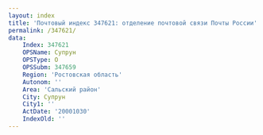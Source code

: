 ```yaml
---
layout: index
title: 'Почтовый индекс 347621: отделение почтовой связи Почты России'
permalink: /347621/
data:
    Index: 347621
    OPSName: Супрун
    OPSType: О
    OPSSubm: 347659
    Region: 'Ростовская область'
    Autonom: ''
    Area: 'Сальский район'
    City: Супрун
    City1: ''
    ActDate: '20001030'
    IndexOld: ''
---
```

